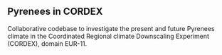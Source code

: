 ## Pyrenees in CORDEX

Collaborative codebase to investigate the present and future Pyrenees climate in the Coordinated Regional climate Downscaling Experiment (CORDEX), domain EUR-11.

